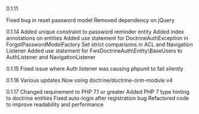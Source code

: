 0.1.11

Fixed bug in reset password model
Removed dependency on jQuery

0.1.14
Added unique constraint to password reminder entity
Added index annotations on entities
Added use statement for DoctrineAuthException in ForgotPasswordModelFactory
Set strict comparisons in ACL and Navigation Listener
Added use statement for FwsDoctrineAuth\Entity\BaseUsers to AuthListener and NavigationListener

0.1.15
Fixed issue where Auth listener was causing phpunit to fail silently

0.1.16
Various updates
Now using doctrine/doctrine-orm-module v4

0.1.17
Changed requirement to PHP 7.1 or greater
Added PHP 7 type hinting to doctrine entities
Fixed auto-login after registration bug
Refactored code to improve readability and performance